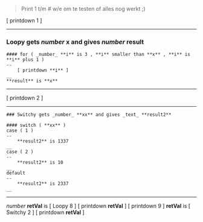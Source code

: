 
> Print 1 t/m # w/e om te testen of alles nog werkt ;)

[ printdown 1 ]


---
### Loopy gets _number_ **x** and gives _number_ **result**
    #### for ( _number_ **i** is 3 , **i** smaller than **x** , **i** is **i** plus 1 )
    --
        [ printdown **i** ]
    __
    **result** is **x** 
___


[ printdown 2 ]


---
    ### Switchy gets _number_ **xx** and gives _text_ **result2**
    
    #### switch ( **xx** )
    case ( 1 )
    --
        **result2** is 1337
    __
    case ( 2 )
    --
        **result2** is 10
    __
    default
    --
        **result2** is 2337
    __ 
___

_number_ **retVal** is [ Loopy 8 ]
[ printdown **retVal** ]
[ printdown 9 ]
**retVal** is [ Switchy 2 ]
[ printdown **retVal** ]




